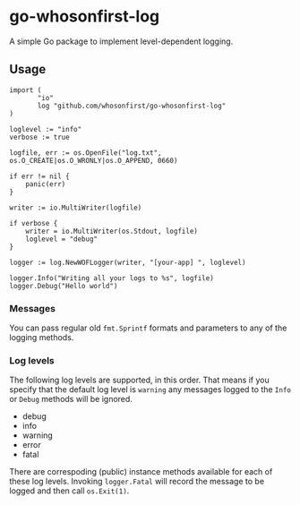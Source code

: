 # go-whosonfirst-log

A simple Go package to implement level-dependent logging.

## Usage

```
import (
       "io"
       log "github.com/whosonfirst/go-whosonfirst-log"
)

loglevel := "info"
verbose := true

logfile, err := os.OpenFile("log.txt", os.O_CREATE|os.O_WRONLY|os.O_APPEND, 0660)

if err != nil {
	panic(err)
}

writer := io.MultiWriter(logfile)

if verbose {
	writer = io.MultiWriter(os.Stdout, logfile)
	loglevel = "debug"
}

logger := log.NewWOFLogger(writer, "[your-app] ", loglevel)

logger.Info("Writing all your logs to %s", logfile)
logger.Debug("Hello world")
```

### Messages

You can pass regular old `fmt.Sprintf` formats and parameters to any of the logging methods.
 
### Log levels

The following log levels are supported, in this order. That means if you specify that the default log level is `warning` any messages logged to the `Info` or `Debug` methods will be ignored.

* debug
* info
* warning
* error
* fatal

There are correspoding (public) instance methods available for each of these log levels. Invoking `logger.Fatal` will record the message to be logged and then call `os.Exit(1)`.
